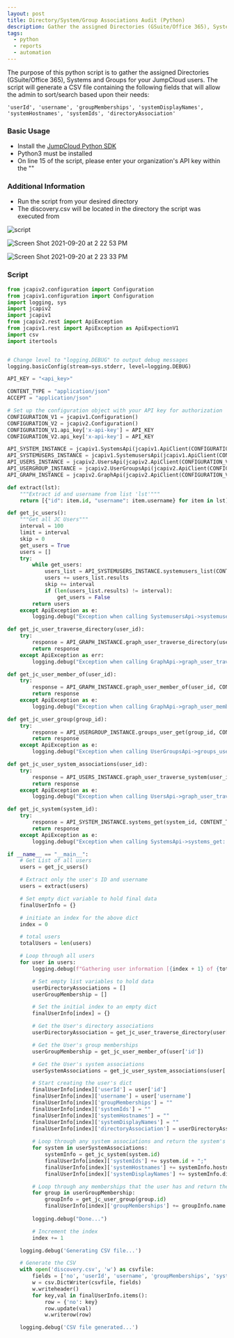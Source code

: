 ```yaml
---
layout: post
title: Directory/System/Group Associations Audit (Python)
description: Gather the assigned Directories (GSuite/Office 365), Systems and Groups for your JumpCloud users
tags:
  - python
  - reports
  - automation
---
```


The purpose of this python script is to gather the assigned Directories (GSuite/Office 365), Systems and Groups for your JumpCloud users. The script will generate a CSV file containing the following fields that will allow the admin to sort/search based upon their needs:

```
'userId', 'username', 'groupMemberships', 'systemDisplayNames', 'systemHostnames', 'systemIds', 'directoryAssociation'
```

### Basic Usage

* Install the [JumpCloud Python SDK](https://github.com/TheJumpCloud/jcapi-python#installing-the-python-client)
* Python3 must be installed
* On line 15 of the script, please enter your organization's API key within the ""


### Additional Information

* Run the script from your desired directory
* The discovery.csv will be located in the directory the script was executed from

![script](https://user-images.githubusercontent.com/89030113/134062660-b9799190-9c8a-4484-b3ec-7b031ba125b9.gif)

![Screen Shot 2021-09-20 at 2 22 53 PM](https://user-images.githubusercontent.com/89030113/134062672-b80d54f8-663a-445c-8433-2551ce5cae56.png)

![Screen Shot 2021-09-20 at 2 23 33 PM](https://user-images.githubusercontent.com/89030113/134062682-969dd32a-0e0d-4193-9c6e-5060b0c7338a.png)

### Script

```python
from jcapiv2.configuration import Configuration
from jcapiv1.configuration import Configuration
import logging, sys
import jcapiv2
import jcapiv1
from jcapiv2.rest import ApiException
from jcapiv1.rest import ApiException as ApiExpectionV1
import csv
import itertools


# Change level to "logging.DEBUG" to output debug messages
logging.basicConfig(stream=sys.stderr, level=logging.DEBUG)

API_KEY = "<api_key>"

CONTENT_TYPE = "application/json"
ACCEPT = "application/json"

# Set up the configuration object with your API key for authorization
CONFIGURATION_V1 = jcapiv1.Configuration()
CONFIGURATION_V2 = jcapiv2.Configuration()
CONFIGURATION_V1.api_key['x-api-key'] = API_KEY
CONFIGURATION_V2.api_key['x-api-key'] = API_KEY

API_SYSTEM_INSTANCE = jcapiv1.SystemsApi(jcapiv1.ApiClient(CONFIGURATION_V1))
API_SYSTEMUSERS_INSTANCE = jcapiv1.SystemusersApi(jcapiv1.ApiClient(CONFIGURATION_V1))
API_USERS_INSTANCE = jcapiv2.UsersApi(jcapiv2.ApiClient(CONFIGURATION_V2))
API_USERGROUP_INSTANCE = jcapiv2.UserGroupsApi(jcapiv2.ApiClient(CONFIGURATION_V2))
API_GRAPH_INSTANCE = jcapiv2.GraphApi(jcapiv2.ApiClient(CONFIGURATION_V2))

def extract(lst):
    """Extract id and username from list 'lst'"""
    return [{"id": item.id, "username": item.username} for item in lst]

def get_jc_users():
    """Get all JC Users"""
    interval = 100
    limit = interval
    skip = 0
    get_users = True
    users = []
    try:
        while get_users:
            users_list = API_SYSTEMUSERS_INSTANCE.systemusers_list(CONTENT_TYPE, ACCEPT, limit=limit, skip=skip)
            users += users_list.results
            skip += interval
            if (len(users_list.results) != interval):
                get_users = False
        return users
    except ApiException as e:
        logging.debug("Exception when calling SystemusersApi->systemusers_list: %s\n" % e)

def get_jc_user_traverse_directory(user_id):
    try:
        response = API_GRAPH_INSTANCE.graph_user_traverse_directory(user_id, CONTENT_TYPE, ACCEPT)
        return response
    except ApiException as err:
        logging.debug("Exception when calling GraphApi->graph_user_traverse_directory: %s\n" % e)

def get_jc_user_member_of(user_id):
    try:
        response = API_GRAPH_INSTANCE.graph_user_member_of(user_id, CONTENT_TYPE, ACCEPT)
        return response
    except ApiException as e:
        logging.debug("Exception when calling GraphApi->graph_user_member_of: %s\n" % e)

def get_jc_user_group(group_id):
    try:
        response = API_USERGROUP_INSTANCE.groups_user_get(group_id, CONTENT_TYPE, ACCEPT)
        return response
    except ApiException as e:
        logging.debug("Exception when calling UserGroupsApi->groups_user_get: %s\n" % e)

def get_jc_user_system_associations(user_id):
    try:
        response = API_USERS_INSTANCE.graph_user_traverse_system(user_id, CONTENT_TYPE, ACCEPT, limit=100)
        return response
    except ApiException as e:
        logging.debug("Exception when calling UsersApi->graph_user_traverse_system: %s\n" % e)

def get_jc_system(system_id):
    try:
        response = API_SYSTEM_INSTANCE.systems_get(system_id, CONTENT_TYPE, ACCEPT)
        return response
    except ApiException as e:
        logging.debug("Exception when calling SystemsApi->systems_get: %s\n" % e)

if __name__ == "__main__":
    # Get List of all users
    users = get_jc_users()

    # Extract only the user's ID and username
    users = extract(users)

    # Set empty dict variable to hold final data
    finalUserInfo = {}

    # initiate an index for the above dict
    index = 0

    # total users
    totalUsers = len(users)

    # Loop through all users
    for user in users:
        logging.debug(f"Gathering user information [{index + 1} of {totalUsers}]...")

        # Set empty list variables to hold data
        userDirectoryAssociations = []
        userGroupMembership = []

        # Set the initial index to an empty dict
        finalUserInfo[index] = {}

        # Get the User's directory associations
        userDirectoryAssociation = get_jc_user_traverse_directory(user['id'])

        # Get the User's group memberships
        userGroupMembership = get_jc_user_member_of(user['id'])

        # Get the User's system associations
        userSystemAssociations = get_jc_user_system_associations(user['id'])

        # Start creating the user's dict
        finalUserInfo[index]['userId'] = user['id']
        finalUserInfo[index]['username'] = user['username']
        finalUserInfo[index]['groupMemberships'] = ""
        finalUserInfo[index]['systemIds'] = ""
        finalUserInfo[index]['systemHostnames'] = ""
        finalUserInfo[index]['systemDisplayNames'] = ""
        finalUserInfo[index]['directoryAssociation'] = userDirectoryAssociation
        
        # Loop through any system associations and return the system's ids, hostnames and displaynames
        for system in userSystemAssociations:
            systemInfo = get_jc_system(system.id)
            finalUserInfo[index]['systemIds'] += system.id + ";"
            finalUserInfo[index]['systemHostnames'] += systemInfo.hostname + ";"
            finalUserInfo[index]['systemDisplayNames'] += systemInfo.display_name + ";"

        # Loop through any memberships that the user has and return the Group's name instead of ID
        for group in userGroupMembership:
            groupInfo = get_jc_user_group(group.id)
            finalUserInfo[index]['groupMemberships'] += groupInfo.name + ";"
        
        logging.debug("Done...")

        # Increment the index
        index += 1

    logging.debug('Generating CSV file...')

    # Generate the CSV
    with open('discovery.csv', 'w') as csvfile:
        fields = ['no', 'userId', 'username', 'groupMemberships', 'systemDisplayNames', 'systemHostnames', 'systemIds', 'directoryAssociation']
        w = csv.DictWriter(csvfile, fields)
        w.writeheader()
        for key,val in finalUserInfo.items():
            row = {'no': key}
            row.update(val)
            w.writerow(row)

    logging.debug('CSV file generated...')
```